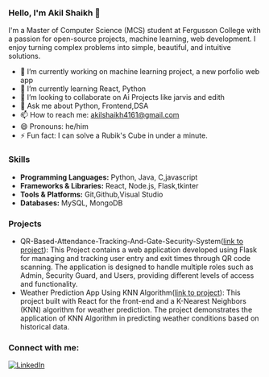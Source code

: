### Hello, I'm Akil Shaikh 👋

I'm a Master of Computer Science (MCS) student at Fergusson College with a passion for  open-source projects, machine learning, web development. I enjoy turning complex problems into simple, beautiful, and intuitive solutions.

- 🔭 I’m currently working on  machine learning project, a new porfolio web app
- 🌱 I’m currently learning React, Python
- 👯 I’m looking to collaborate on Ai Projects like jarvis and edith
- 💬 Ask me about Python, Frontend,DSA
- 📫 How to reach me: akilshaikh4161@gmail.com
- 😄 Pronouns:  he/him
- ⚡ Fun fact: I can solve a Rubik's Cube in under a minute.

### Skills
- **Programming Languages:** Python, Java, C,javascript
- **Frameworks & Libraries:**  React, Node.js, Flask,tkinter
- **Tools & Platforms:**  Git,Github,Visual Studio
- **Databases:** MySQL, MongoDB

### Projects
- QR-Based-Attendance-Tracking-And-Gate-Security-System([link to project](https://github.com/Akilshaik/QR-Based-Attendance-Tracking-And-Gate-Security-System)):
  This Project contains a web application developed using Flask for managing and tracking user entry and exit times through QR code scanning. The application is designed to handle multiple roles such as Admin, Security Guard, and Users, providing different levels of access and functionality.
- Weather Prediction App Using KNN Algorithm([link to project](https://github.com/Akilshaik/weather-app-using-KNN-Algo)):
   This project built with React for the front-end and a K-Nearest Neighbors (KNN) algorithm for weather prediction. The project demonstrates the application of KNN Algorithm in predicting weather conditions based on historical data.
### Connect with me:
[![LinkedIn](https://img.shields.io/badge/-LinkedIn-blue)](https://www.linkedin.com/in/akil-shaikh-93a5971b2/)



